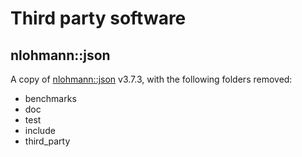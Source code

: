 # Third party software

## nlohmann::json
A copy of [nlohmann::json](https://github.com/nlohmann/json) v3.7.3, with the following folders removed:
- benchmarks
- doc
- test
- include
- third_party
